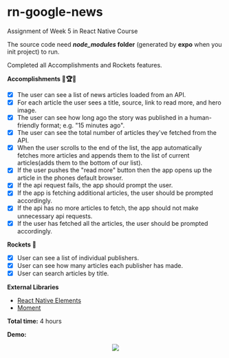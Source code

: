 
# rn-google-news
Assignment of Week 5 in React Native Course 

The source code need ***node_modules* folder** (generated by **expo** when you init project) to run.

Completed all Accomplishments and Rockets features.

**Accomplishments 🥇🏆💯**
 - [x] The user can see a list of news articles loaded from an API.
 - [x] For each article the user sees a title, source, link to read more, and hero image.
 - [x] The user can see how long ago the story was published in a human-friendly format; e.g. "15 minutes ago".
 - [x] The user can see the total number of articles they've fetched from the API.
 - [x] When the user scrolls to the end of the list, the app automatically fetches more articles and appends them to the list of current articles(adds them to the bottom of our list).
 - [x] If the user pushes the "read more" button then the app opens up the article in the phones default browser.
 - [x] If the api request fails, the app should prompt the user.
 - [x] If the app is fetching additional articles, the user should be prompted accordingly.
 - [x] If the api has no more articles to fetch, the app should not make unnecessary api requests.
 - [x] If the user has fetched all the articles, the user should be prompted accordingly.

**Rockets 🚀**
 - [x] User can see a list of individual publishers.
 - [x] User can see how many articles each publisher has made.
 - [x] User can search articles by title.

**External Libraries**

 - [React Native Elements](https://react-native-training.github.io/react-native-elements/docs/getting_started.html)
 - [Moment](https://momentjs.com/docs/)

**Total time:** 4 hours

**Demo:**

<p align="center"> 
<img src="/demo_rn-google-news.gif">
</p>
